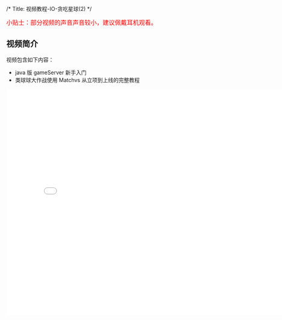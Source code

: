 /*
Title: 视频教程-IO-贪吃星球(2)
*/ 

<font color=red size=3>小贴士：部分视频的声音声音较小，建议佩戴耳机观看。</font>



## 视频简介

视频包含如下内容：
     
- java 版 gameServer 新手入门
- 类球球大作战使用 Matchvs 从立项到上线的完整教程  

  




<div style="text-align: center">

  <iframe style="width: 800px;height: 600px;" src="//player.bilibili.com/player.html?aid=40353569&cid=70868880&page=2" scrolling="no" border="0" frameborder="no" framespacing="0" allowfullscreen="true"> </iframe>

</div>  
  
  
